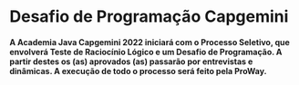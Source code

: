 # Desafio de Programação Capgemini

#### A Academia Java Capgemini 2022 iniciará com o Processo Seletivo, que envolverá Teste de Raciocínio Lógico e um Desafio de Programação. A partir destes os (as) aprovados (as) passarão por entrevistas e dinâmicas. A execução de todo o processo será feito pela ProWay.
